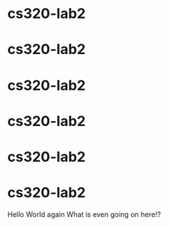 # cs320-lab2
# cs320-lab2
# cs320-lab2
# cs320-lab2
# cs320-lab2
# cs320-lab2
Hello World again
What is even going on here!?
